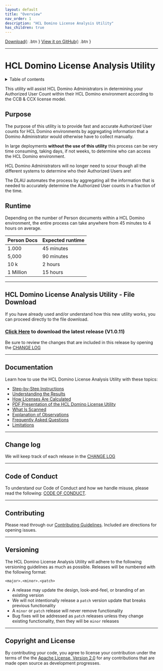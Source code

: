 ```yaml
---
layout: default
title: "Overview"
nav_order: 1
description: "HCL Domino License Analysis Utility"
has_children: true
---
```


[Download]([instructions.md](https://github.com/HCL-TECH-SOFTWARE/domino-license-analysis-utility-DLAU/raw/main/DLAU%20download/licenseanalysis_V1.0.11.nsf)){: .btn }
[View it on GitHub](https://github.com/HCL-TECH-SOFTWARE/domino-license-analysis-utility-DLAU/){: .btn }

---

# HCL Domino License Analysis Utility

<details close markdown="block">
  <summary>
    Table of contents
  </summary>
  {: .text-delta }
1. TOC
{:toc}
</details>


This utility will assist HCL Domino Administrators in determining your Authorized User Count within their HCL Domino environment according to the CCB & CCX license model.

## Purpose
The purpose of this utility is to provide fast and accurate Authorized User counts for HCL Domino environments by aggregating information that a Domino Administrator would otherwise have to collect manually.

In large deployments **without the use of this utility** this process can be very time consuming, taking days, if not weeks, to determine who can access the HCL Domino environment.

HCL Domino Administrators will no longer need to scour though all the different systems to determine who their Authorized Users are!

The DLAU automates the process by aggregating all the information that is needed to accurately determine the Authorized User counts in a fraction of the time.

## Runtime

Depending on the number of Person documents within a HCL Domino environment, the entire process can take anywhere from 45 minutes to 4 hours on average.

 Person Docs | Expected runtime 
--- | --- 
1.000 | 45 minutes
5,000 | 90 minutes
10 k | 2 hours
1 Million | 15 hours

___
## HCL Domino License Analysis Utility - File Download
If you have already used and/or understand how this new utility works, you can proceed directly to the file download.

### [Click Here](https://github.com/HCL-TECH-SOFTWARE/domino-license-analysis-utility-DLAU/raw/main/DLAU%20download/licenseanalysis_V1.0.11.nsf) to download the latest release (V1.0.11)

Be sure to review the changes that are included in this release by opening the [CHANGE LOG](https://github.com/HCL-TECH-SOFTWARE/domino-license-analysis-utility-DLAU/blob/main/DLAU%20download/CHANGELOG.md)

___
## Documentation

Learn how to use the HCL Domino License Analysis Utility with these topics:

* [Step-by-Step Instructions](/docs/instructions.md)
* [Understanding the Results](/docs/results.md)
* [How Licenses Are Calculated](/docs/licensecalc.md)
* [PDF Presentation of the HCL Domino License Utility](/docs/assets/pdf/HCL%20Domino%20License%20Analysis%20Utility%20-%20What%20Is%20It.pdf)
* [What Is Scanned](/docs/scanning.md)
* [Explanation of Observations](/observations.md)
* [Frequently Asked Questions](/docs/faqs.md)
* [Limitations](/docs/limitations.md)

___
## Change log

We will keep track of each release in the [CHANGE LOG](https://github.com/HCL-TECH-SOFTWARE/domino-license-analysis-utility-DLAU/blob/main/DLAU%20download/CHANGELOG.md)

___
## Code of Conduct

To understand our Code of Conduct and how we handle misuse, please read the following:
[CODE OF CONDUCT](https://github.com/HCL-TECH-SOFTWARE/domino-license-analysis-utility-DLAU/blob/main/CODE_OF_CONDUCT.md).

___
## Contributing

Please read through our [Contributing Guidelines](https://github.com/HCL-TECH-SOFTWARE/domino-license-analysis-utility-DLAU/blob/main/Documentation/CONTRIBUTING.md).  Included are directions for opening issues.

___
## Versioning

The HCL Domino License Analysis Utility will adhere to the following versioning guidelines as much as possible. Releases will be numbered with the following format:

`<major>.<minor>.<patch>`

* A release may update the design, look-and-feel, or branding of an existing version
* We will not intentionally release a `patch` version update that breaks previous functionality
* A `minor` or `patch` release will never remove functionality
* Bug fixes will be addressed as `patch` releases unless they change existing functionality, then they will be `minor` releases

___
## Copyright and License
By contributing your code, you agree to license your contribution under the terms of the the [Apache License, Version 2.0](https://www.apache.org/licenses/LICENSE-2.0) for any contributions that are made open source as development progresses.
